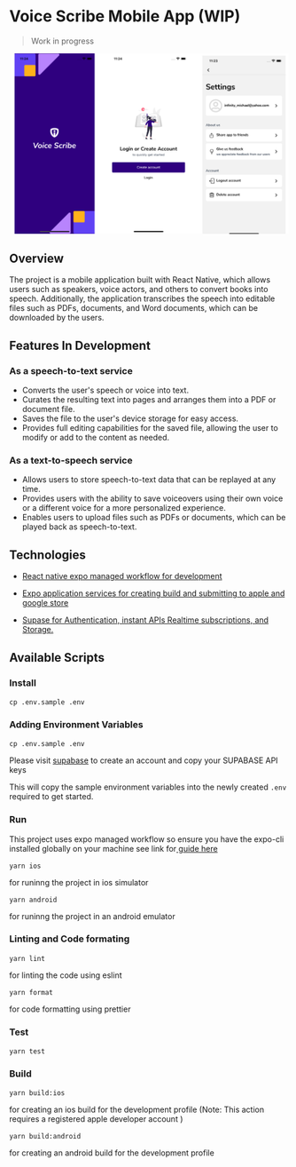 # Voice Scribe Mobile App (WIP)

> Work in progress

<img
  src="/docs/images/app_preview.png"
  alt="Alt text"
  title="Optional title"
  style="margin:0 4px; max-width: 500px"
/>

## Overview

The project is a mobile application built with React Native, which allows users such as speakers, voice actors, and others to convert books into speech. Additionally, the application transcribes the speech into editable files such as PDFs, documents, and Word documents, which can be downloaded by the users.

## Features In Development

### As a speech-to-text service

- Converts the user's speech or voice into text.
- Curates the resulting text into pages and arranges them into a PDF or document file.
- Saves the file to the user's device storage for easy access.
- Provides full editing capabilities for the saved file, allowing the user to modify or add to the content as needed.

### As a text-to-speech service

- Allows users to store speech-to-text data that can be replayed at any time.
- Provides users with the ability to save voiceovers using their own voice or a different voice for a more personalized experience.
- Enables users to upload files such as PDFs or documents, which can be played back as speech-to-text.

## Technologies

- [React native expo managed workflow for development](https://expo.dev/tools)

- [Expo application services for creating build and submitting to apple and google store](https://expo.dev/eas)

- [Supase for Authentication, instant APIs Realtime subscriptions, and Storage.](https://supabase.com/)

## Available Scripts

### Install

```
cp .env.sample .env

```

### Adding Environment Variables

```
cp .env.sample .env

```

Please visit [supabase](https://supabase.com/) to create an account and copy your SUPABASE API keys

This will copy the sample environment variables into the newly created `.env` required to get started.

### Run

This project uses expo managed workflow so ensure you have the expo-cli installed globally on your machine see link for[ guide here ](https://docs.expo.dev/get-started/installation/#expo-cli)

```
yarn ios

```

for runinng the project in ios simulator

```
yarn android

```

for runinng the project in an android emulator

### Linting and Code formating

```
yarn lint

```

for linting the code using eslint

```
yarn format

```

for code formatting using prettier

### Test

```
yarn test

```

### Build

```
yarn build:ios

```

for creating an ios build for the development profile (Note: This action requires a registered apple developer account )

```
yarn build:android

```

for creating an android build for the development profile
